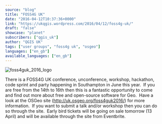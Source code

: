 ```yaml
---
source: "blog"
title: "FOSS4G UK"
date: "2016-04-12T10:37:36+0000"
link: "https://ukqgis.wordpress.com/2016/04/12/foss4g-uk/"
draft: "false"
showcase: "planet"
subscribers: ["qgis_uk"]
author: "QGIS UK"
tags: ["user groups", "foss4g uk", "osgeo"]
languages: ["en_gb"]
available_languages: ["en_gb"]
---
```


<p><img alt="foss4guk_2016_logo" class="alignleft size-full wp-image-1439" src="https://ukqgis.wordpress.com/wp-content/uploads/2016/04/foss4guk_2016_logo.png?w=700" /></p>
<p>There is a FOSS4G UK conference, unconference, workshop, hackathon, code sprint and party happening in Southampton in June this year.  If you are free from the 14th to 16th then this is a fantastic opportunity to come and find out more about free and open-source software for Geo.  Have a look at the OSGeo site (<a href="http://uk.osgeo.org/foss4guk2016/">http://uk.osgeo.org/foss4guk2016/</a>) for more information.  If you want to submit a talk and/or workshop then you can do so through the site.  Early bird tickets will be going on sale tomorrow (13 April) and will be available through the site from Eventbrite.</p>
